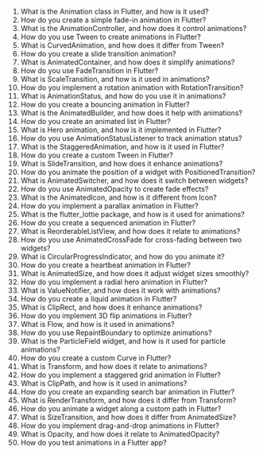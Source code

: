 1. What is the Animation class in Flutter, and how is it used?
2. How do you create a simple fade-in animation in Flutter?
3. What is the AnimationController, and how does it control animations?
4. How do you use Tween to create animations in Flutter?
5. What is CurvedAnimation, and how does it differ from Tween?
6. How do you create a slide transition animation?
7. What is AnimatedContainer, and how does it simplify animations?
8. How do you use FadeTransition in Flutter?
9. What is ScaleTransition, and how is it used in animations?
10. How do you implement a rotation animation with RotationTransition?
11. What is AnimationStatus, and how do you use it in animations?
12. How do you create a bouncing animation in Flutter?
13. What is the AnimatedBuilder, and how does it help with animations?
14. How do you create an animated list in Flutter?
15. What is Hero animation, and how is it implemented in Flutter?
16. How do you use AnimationStatusListener to track animation status?
17. What is the StaggeredAnimation, and how is it used in Flutter?
18. How do you create a custom Tween in Flutter?
19. What is SlideTransition, and how does it enhance animations?
20. How do you animate the position of a widget with PositionedTransition?
21. What is AnimatedSwitcher, and how does it switch between widgets?
22. How do you use AnimatedOpacity to create fade effects?
23. What is the AnimatedIcon, and how is it different from Icon?
24. How do you implement a parallax animation in Flutter?
25. What is the flutter_lottie package, and how is it used for animations?
26. How do you create a sequenced animation in Flutter?
27. What is ReorderableListView, and how does it relate to animations?
28. How do you use AnimatedCrossFade for cross-fading between two widgets?
29. What is CircularProgressIndicator, and how do you animate it?
30. How do you create a heartbeat animation in Flutter?
31. What is AnimatedSize, and how does it adjust widget sizes smoothly?
32. How do you implement a radial hero animation in Flutter?
33. What is ValueNotifier, and how does it work with animations?
34. How do you create a liquid animation in Flutter?
35. What is ClipRect, and how does it enhance animations?
36. How do you implement 3D flip animations in Flutter?
37. What is Flow, and how is it used in animations?
38. How do you use RepaintBoundary to optimize animations?
39. What is the ParticleField widget, and how is it used for particle animations?
40. How do you create a custom Curve in Flutter?
41. What is Transform, and how does it relate to animations?
42. How do you implement a staggered grid animation in Flutter?
43. What is ClipPath, and how is it used in animations?
44. How do you create an expanding search bar animation in Flutter?
45. What is RenderTransform, and how does it differ from Transform?
46. How do you animate a widget along a custom path in Flutter?
47. What is SizeTransition, and how does it differ from AnimatedSize?
48. How do you implement drag-and-drop animations in Flutter?
49. What is Opacity, and how does it relate to AnimatedOpacity?
50. How do you test animations in a Flutter app?
